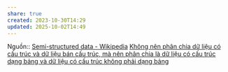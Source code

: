 ```yaml
---
share: true
created: 2023-10-30T14:29
updated: 2025-10-02T14:49
---
```

Nguồn:: [Semi-structured data - Wikipedia](https://en.wikipedia.org/wiki/Semi-structured_data)
[Không nên phân chia dữ liệu có cấu trúc và dữ liệu bán cấu trúc, mà nên phân chia là dữ liệu có cấu trúc dạng bảng và dữ liệu có cấu trúc không phải dạng bảng](../../Kh%C3%B4ng%20n%C3%AAn%20ph%C3%A2n%20chia%20d%E1%BB%AF%20li%E1%BB%87u%20c%C3%B3%20c%E1%BA%A5u%20tr%C3%BAc%20v%C3%A0%20d%E1%BB%AF%20li%E1%BB%87u%20b%C3%A1n%20c%E1%BA%A5u%20tr%C3%BAc,%20m%C3%A0%20n%C3%AAn%20ph%C3%A2n%20chia%20l%C3%A0%20d%E1%BB%AF%20li%E1%BB%87u%20c%C3%B3%20c%E1%BA%A5u%20tr%C3%BAc%20d%E1%BA%A1ng%20b%E1%BA%A3ng%20v%C3%A0%20d%E1%BB%AF%20li%E1%BB%87u%20c%C3%B3%20c%E1%BA%A5u%20tr%C3%BAc%20kh%C3%B4ng%20ph%E1%BA%A3i%20d%E1%BA%A1ng%20b%E1%BA%A3ng.md)